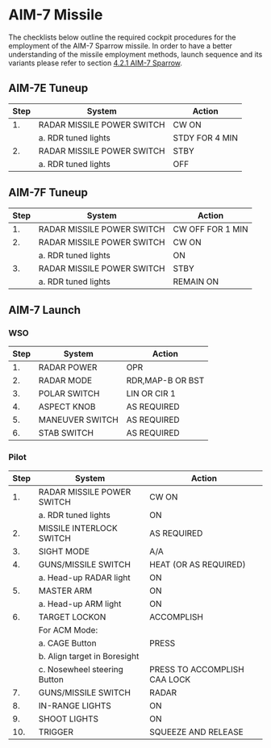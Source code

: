 # AIM-7 Missile

The checklists below outline the required cockpit procedures for the employment
of the AIM-7 Sparrow missile. In order to have a better understanding of the
missile employment methods, launch sequence and its variants please refer to
section [4.2.1 AIM-7 Sparrow](../stores/air_to_air/aim_7.md).

## AIM-7E Tuneup

| Step | System                     | Action         |
| ---- | -------------------------- | -------------- |
| 1.   | RADAR MISSILE POWER SWITCH | CW ON          |
|      | a. RDR tuned lights        | STDY FOR 4 MIN |
| 2.   | RADAR MISSILE POWER SWITCH | STBY           |
|      | a. RDR tuned lights        | OFF            |

## AIM-7F Tuneup

| Step | System                     | Action           |
| ---- | -------------------------- | ---------------- |
| 1.   | RADAR MISSILE POWER SWITCH | CW OFF FOR 1 MIN |
| 2.   | RADAR MISSILE POWER SWITCH | CW ON            |
|      | a. RDR tuned lights        | ON               |
| 3.   | RADAR MISSILE POWER SWITCH | STBY             |
|      | a. RDR tuned lights        | REMAIN ON        |

## AIM-7 Launch

### WSO

| Step | System          | Action           |
| ---- | --------------- | ---------------- |
| 1.   | RADAR POWER     | OPR              |
| 2.   | RADAR MODE      | RDR,MAP-B OR BST |
| 3.   | POLAR SWITCH    | LIN OR CIR 1     |
| 4.   | ASPECT KNOB     | AS REQUIRED      |
| 5.   | MANEUVER SWITCH | AS REQUIRED      |
| 6.   | STAB SWITCH     | AS REQUIRED      |

### Pilot

| Step | System                       | Action                       |
| ---- | ---------------------------- | ---------------------------- |
| 1.   | RADAR MISSILE POWER SWITCH   | CW ON                        |
|      | a. RDR tuned lights          | ON                           |
| 2.   | MISSILE INTERLOCK SWITCH     | AS REQUIRED                  |
| 3.   | SIGHT MODE                   | A/A                          |
| 4.   | GUNS/MISSILE SWITCH          | HEAT (OR AS REQUIRED)        |
|      | a. Head-up RADAR light       | ON                           |
| 5.   | MASTER ARM                   | ON                           |
|      | a. Head-up ARM light         | ON                           |
| 6.   | TARGET LOCKON                | ACCOMPLISH                   |
|      | For ACM Mode:                |                              |
|      | a. CAGE Button               | PRESS                        |
|      | b. Align target in Boresight |                              |
|      | c. Nosewheel steering Button | PRESS TO ACCOMPLISH CAA LOCK |
| 7.   | GUNS/MISSILE SWITCH          | RADAR                        |
| 8.   | IN-RANGE LIGHTS              | ON                           |
| 9.   | SHOOT LIGHTS                 | ON                           |
| 10.  | TRIGGER                      | SQUEEZE AND RELEASE          |
